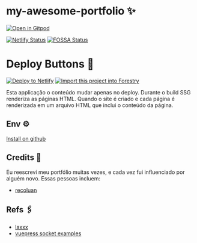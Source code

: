 # my-awesome-portfolio ✨

[![Open in Gitpod](https://gitpod.io/button/open-in-gitpod.svg)](https://gitpod.io/#https://github.com/thomasgroch/my-awesome-portfolio/)

[![Netlify Status](https://api.netlify.com/api/v1/badges/0e2b53bc-ab0e-4c27-a171-7ecc29f4ca67/deploy-status)](https://app.netlify.com/sites/asdasdtg/deploys) [![FOSSA Status](https://app.fossa.com/api/projects/git%2Bgitlab.com%2Fthomas.groch%2Fmy-awesome-portfolio.svg?type=shield)](https://app.fossa.com/projects/git%2Bgitlab.com%2Fthomas.groch%2Fmy-awesome-portfolio?ref=badge_shield)

# Deploy Buttons 🚀

[![Deploy to Netlify](https://www.netlify.com/img/deploy/button.svg)](https://app.netlify.com/start/deploy?repository=https://github.com/thomasgroch/my-awesome-portfolio) <a href="https://app.forestry.io/quick-start?repo=thomas&provider=gitlab&engine=vuepress">
    <img alt="Import this project into Forestry" src="https://assets.forestry.io/import-to-forestryK.svg" />
</a>


Esta applicação o conteúdo mudar apenas no deploy. Durante o build SSG renderiza as páginas HTML. Quando o site é criado e cada página é renderizada em um arquivo HTML que inclui o conteúdo da página.

## Env ⚙️

[Install on github](https://github.com/settings/tokens/new?scopes=repo&description=My%20awesome%20portfolio)

## Credits 👥

Eu reescrevi meu portfólio muitas vezes, e cada vez fui influenciado por alguém novo. Essas pessoas incluem:

- [recoluan](https://github.com/recoluan)

## Refs 🖇

- [laxxx](https://github.com/alexfoxy/laxxx)
- [vuepress socket examples](https://vuepress-examples.netlify.com/)
